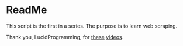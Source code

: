 # ReadMe

This script is the first in a series. The purpose is to learn web scraping.

Thank you, LucidProgramming, for [these](https://youtu.be/zjo9yFHoUl8) [videos](https://youtu.be/Z3vFdtZ7d-g).